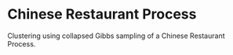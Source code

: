 Chinese Restaurant Process
==============================================================================

Clustering using collapsed Gibbs sampling of a Chinese Restaurant Process.
